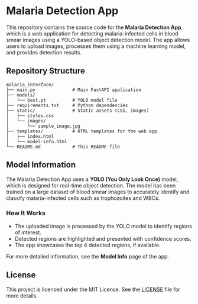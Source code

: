 # Malaria Detection App

This repository contains the source code for the **Malaria Detection App**, which is a web application for detecting malaria-infected cells in blood smear images using a YOLO-based object detection model. The app allows users to upload images, processes them using a machine learning model, and provides detection results.

## Repository Structure
```
malaria_interface/
├── main.py              # Main FastAPI application
├── models/
│   └── best.pt          # YOLO model file
├── requirements.txt     # Python dependencies
├── static/              # Static assets (CSS, images)
│   ├── styles.css
│   └── images/
│       └── sample_image.jpg
├── templates/           # HTML templates for the web app
│   ├── index.html
│   └── model-info.html
└── README.md            # This README file
```

## Model Information
The Malaria Detection App uses a **YOLO (You Only Look Once)** model, which is designed for real-time object detection. The model has been trained on a large dataset of blood smear images to accurately identify and classify malaria-infected cells such as trophozoites and WBCs.

### How It Works
- The uploaded image is processed by the YOLO model to identify regions of interest.
- Detected regions are highlighted and presented with confidence scores.
- The app showcases the top 4 detected regions, if available.

For more detailed information, see the **Model Info** page of the app.

## License
This project is licensed under the MIT License. See the [LICENSE](LICENSE) file for more details.
